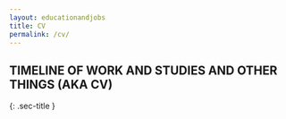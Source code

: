 ```yaml
---
layout: educationandjobs
title: CV
permalink: /cv/
---
```

## TIMELINE OF WORK AND STUDIES AND OTHER THINGS (AKA CV)
{: .sec-title }